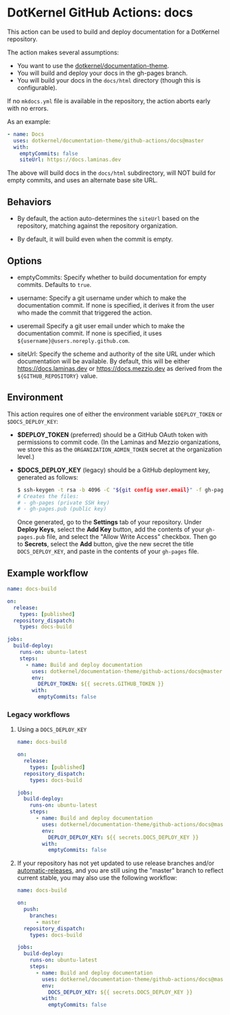 # DotKernel GitHub Actions: docs

This action can be used to build and deploy documentation for a DotKernel repository.

The action makes several assumptions:

- You want to use the [dotkernel/documentation-theme](https://github.com/dotkernel/documentation-theme).
- You will build and deploy your docs in the gh-pages branch.
- You will build your docs in the `docs/html` directory (though this is configurable).

If no `mkdocs.yml` file is available in the repository, the action aborts early
with no errors.

As an example:

```yaml
- name: Docs
  uses: dotkernel/documentation-theme/github-actions/docs@master
  with:
    emptyCommits: false
    siteUrl: https://docs.laminas.dev
```

The above will build docs in the `docs/html` subdirectory, will NOT build for
empty commits, and uses an alternate base site URL.

## Behaviors

- By default, the action auto-determines the `siteUrl` based on the repository,
  matching against the repository organization.

- By default, it will build even when the commit is empty.

## Options

- emptyCommits: Specify whether to build documentation for empty commits.
  Defaults to `true`.

- username: Specify a git username under which to make the documentation commit.
  If none is specified, it derives it from the user who made the commit that
  triggered the action.

- useremail Specify a git user email under which to make the documentation commit.
  If none is specified, it uses `${username}@users.noreply.github.com`.

- siteUrl: Specify the scheme and authority of the site URL under which
  documentation will be available. By default, this will be either
  https://docs.laminas.dev or https://docs.mezzio.dev as derived from the
  `${GITHUB_REPOSITORY}` value.

## Environment

This action requires one of either the environment variable `$DEPLOY_TOKEN` or `$DOCS_DEPLOY_KEY`:

- **$DEPLOY_TOKEN** (preferred) should be a GitHub OAuth token with permissions to commit code.
  (In the Laminas and Mezzio organizations, we store this as the `ORGANIZATION_ADMIN_TOKEN` secret at the organization level.)

- **$DOCS_DEPLOY_KEY** (legacy) should be a GitHub deployment key, generated as follows:

  ```bash
  $ ssh-keygen -t rsa -b 4096 -C "${git config user.email}" -f gh-pages -N ""
  # Creates the files:
  # - gh-pages (private SSH key)
  # - gh-pages.pub (public key)
  ```

  Once generated, go to the **Settings** tab of your repository.
  Under **Deploy Keys**, select the **Add Key** button, add the contents of your `gh-pages.pub` file, and select the "Allow Write Access" checkbox.
  Then go to **Secrets**, select the **Add** button, give the new secret the title `DOCS_DEPLOY_KEY`, and paste in the contents of your `gh-pages` file.

## Example workflow

```yaml
name: docs-build

on:
  release:
    types: [published]
  repository_dispatch:
    types: docs-build

jobs:
  build-deploy:
    runs-on: ubuntu-latest
    steps:
      - name: Build and deploy documentation
        uses: dotkernel/documentation-theme/github-actions/docs@master
        env:
          DEPLOY_TOKEN: ${{ secrets.GITHUB_TOKEN }}
        with:
          emptyCommits: false
```

### Legacy workflows

1. Using a `DOCS_DEPLOY_KEY`

   ```yaml
   name: docs-build

   on:
     release:
       types: [published]
     repository_dispatch:
       types: docs-build

   jobs:
     build-deploy:
       runs-on: ubuntu-latest
       steps:
         - name: Build and deploy documentation
           uses: dotkernel/documentation-theme/github-actions/docs@master
           env:
             DEPLOY_DEPLOY_KEY: ${{ secrets.DOCS_DEPLOY_KEY }}
           with:
             emptyCommits: false
   ```

2. If your repository has not yet updated to use release branches and/or [automatic-releases](https://github.com/laminas/automatic-releases), and you are still using the "master" branch to reflect current stable, you may also use the following workflow:

   ```yaml
   name: docs-build

   on:
     push:
       branches:
         - master
     repository_dispatch:
       types: docs-build

   jobs:
     build-deploy:
       runs-on: ubuntu-latest
       steps:
         - name: Build and deploy documentation
           uses: dotkernel/documentation-theme/github-actions/docs@master
           env:
             DOCS_DEPLOY_KEY: ${{ secrets.DOCS_DEPLOY_KEY }}
           with:
             emptyCommits: false
   ```
